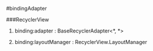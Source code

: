 #bindingAdapter

###RecyclerView

1.  binding:adapter       : BaseRecyclerAdapter<*, *>

2.  binding:layoutManager : RecyclerView.LayoutManager